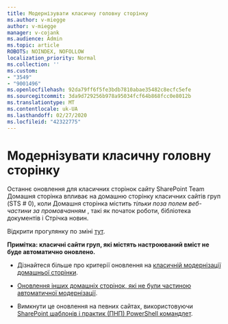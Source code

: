 ```yaml
---
title: Модернізувати класичну головну сторінку
ms.author: v-miegge
author: v-miegge
manager: v-cojank
ms.audience: Admin
ms.topic: article
ROBOTS: NOINDEX, NOFOLLOW
localization_priority: Normal
ms.collection: ''
ms.custom:
- "3549"
- "9001496"
ms.openlocfilehash: 92da79ff6f5fe3bdb7810abae35482c8ecfc5efe
ms.sourcegitcommit: 3da9d729256b978a95034fcf64b868fcc0e8012b
ms.translationtype: MT
ms.contentlocale: uk-UA
ms.lasthandoff: 02/27/2020
ms.locfileid: "42322775"
---
```

# <a name="modernize-the-classic-home-page"></a>Модернізувати класичну головну сторінку

Останнє оновлення для класичних сторінок сайту SharePoint Team Домашня сторінка впливає на домашню сторінку класичних сайтів груп (STS # 0), коли Домашня сторінка містить *тільки поза полем веб-частини за промовчанням* , такі як початок роботи, бібліотека документів і Стрічка новин.

Відкрити прогулянку по зміні [тут](https://docs.microsoft.com/en-us/sharepoint/sharepointonline/media/homepage-upgrade-gif.gif). 

**Примітка: класичні сайти груп, які містять настроюваний вміст не буде автоматично оновлено.**

* Дізнайтеся більше про критерії оновлення на [класичній модернізації домашньої сторінки](https://docs.microsoft.com/sharepoint/disable-auto-modernization-classic-home-pages#why-update-classic-team-site-home-pages-to-modern).

* [Оновлення інших домашніх сторінок, які не були частиною автоматичної модернізації](https://docs.microsoft.com/sharepoint/dev/transform/modernize-userinterface-site-pages).

* Вимкнути це оновлення на певних сайтах, використовуючи [SharePoint шаблонів і практик (ПНП) PowerShell командлет](https://docs.microsoft.com/powershell/sharepoint/sharepoint-pnp/sharepoint-pnp-cmdlets).
